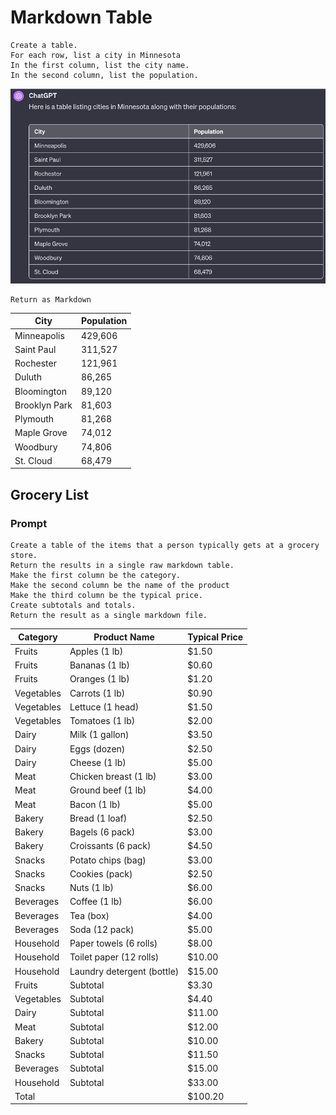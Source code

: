 # Markdown Table

```
Create a table.
For each row, list a city in Minnesota
In the first column, list the city name.
In the second column, list the population.
```

![](./../img/table.png)

```
Return as Markdown
```

| City           | Population |
|----------------|------------|
| Minneapolis    | 429,606    |
| Saint Paul     | 311,527    |
| Rochester      | 121,961    |
| Duluth         | 86,265     |
| Bloomington    | 89,120     |
| Brooklyn Park  | 81,603     |
| Plymouth       | 81,268     |
| Maple Grove    | 74,012     |
| Woodbury       | 74,806     |
| St. Cloud      | 68,479     |

## Grocery List

### Prompt

```
Create a table of the items that a person typically gets at a grocery store.
Return the results in a single raw markdown table.
Make the first column be the category.
Make the second column be the name of the product
Make the third column be the typical price.
Create subtotals and totals.
Return the result as a single markdown file.
```

| Category | Product Name | Typical Price |
|---|---|---|
| Fruits | Apples (1 lb) | $1.50 |
| Fruits | Bananas (1 lb) | $0.60 |
| Fruits | Oranges (1 lb) | $1.20 |
| Vegetables | Carrots (1 lb) | $0.90 |
| Vegetables | Lettuce (1 head) | $1.50 |
| Vegetables | Tomatoes (1 lb) | $2.00 |
| Dairy | Milk (1 gallon) | $3.50 |
| Dairy | Eggs (dozen) | $2.50 |
| Dairy | Cheese (1 lb) | $5.00 |
| Meat | Chicken breast (1 lb) | $3.00 |
| Meat | Ground beef (1 lb) | $4.00 |
| Meat | Bacon (1 lb) | $5.00 |
| Bakery | Bread (1 loaf) | $2.50 |
| Bakery | Bagels (6 pack) | $3.00 |
| Bakery | Croissants (6 pack) | $4.50 |
| Snacks | Potato chips (bag) | $3.00 |
| Snacks | Cookies (pack) | $2.50 |
| Snacks | Nuts (1 lb) | $6.00 |
| Beverages | Coffee (1 lb) | $6.00 |
| Beverages | Tea (box) | $4.00 |
| Beverages | Soda (12 pack) | $5.00 |
| Household | Paper towels (6 rolls) | $8.00 |
| Household | Toilet paper (12 rolls) | $10.00 |
| Household | Laundry detergent (bottle) | $15.00 |
| Fruits | Subtotal | $3.30 |
| Vegetables | Subtotal | $4.40 |
| Dairy | Subtotal | $11.00 |
| Meat | Subtotal | $12.00 |
| Bakery | Subtotal | $10.00 |
| Snacks | Subtotal | $11.50 |
| Beverages | Subtotal | $15.00 |
| Household | Subtotal | $33.00 |
| Total |  | $100.20 |
